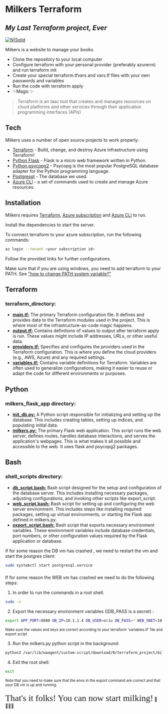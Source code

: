 # Milkers Terraform
## _My Last Terraform project, Ever_

[![N|Solid](https://png.pngitem.com/pimgs/s/266-2664000_transparent-cow-head-png-face-of-a-cow.png)](https://www.youtube.com/watch?v=xm3YgoEiEDc)

Milkers is a website to manage your books.

- Clone the repository to your local computer
- Configure terraform with your personal provider (preferably azurerm) and run terraform init
- Create your special terraform.tfvars and vars.tf files with your own passwords and variables
- Run the code with terraform apply
- ✨Magic ✨


> Terraform is an Iaac tool that creates and manages resources on cloud platforms and 
> other services through their application programming interfaces 
> (APIs)


## Tech

Milkers uses a number of open source projects to work properly:

- [Terraform] - Build, change, and destroy Azure infrastructure using Terraform!
- [Python Flask] - Flask is a micro web framework written in Python.
- [Python psycopg2] - Psycopg is the most popular PostgreSQL database adapter for the 
  Python programming language.
- [Postgresql] - The database we used.
- [Azure CLI] - a set of commands used to create and manage Azure resources.


## Installation

Milkers requires [Terraform](https://developer.hashicorp.com/terraform/tutorials/aws-get-started/install-cli), [Azure subscription](https://azure.microsoft.com/en-us/get-started/azure-portal) and [Azure CLI](https://learn.microsoft.com/en-us/cli/azure/install-azure-cli) to run.

Install the dependencies to start the server.

To connect terraform to your azure subscription, run the following commands:
```sh
az login --tenant <your subscription id>
```
Follow the provided links for further configurations.

Make sure that if you are using windows, you need to add terraform to your PATH. 
See ["how to change PATH system variable?"](https://www.java.com/en/download/help/path.html)

## Terraform
### terraform_directory:
- **<u> main.tf:</u>**  The primary Terraform configuration file. It defines and provides data to the Terraform modules used in the project. This is where most of the infrastructure-as-code magic happens.
- **<u> output.tf:</u>** Contains definitions of values to output after terraform apply is run. These values might include IP addresses, URLs, or other useful data.
- **<u> providers.tf:</u>** Specifies and configures the providers used in the Terraform configuration. This is where you define the cloud providers (e.g., AWS, Azure) and any required settings.
- **<u> variables.tf:</u>**  Contains variable definitions for Terraform. Variables are often used to generalize configurations, making it easier to reuse or adapt the code for different environments or purposes.


## Python 
### milkers_flask_app directory:
- **<u> init_db.py:</u>**  A Python script responsible for initializing and setting up the database. This includes creating tables, setting up indices, and populating initial data.
- **<u> milkers.py:</u>**  The primary Flask web application. This script runs the web server, defines routes, handles database interactions, and serves the application's webpages. This is what makes it all possible and accessible to the web. It uses flask and psycopg2 packages.


## Bash
### shell_scripts directory:
- **<u> db_script.bash:</u>**  Bash script designed for the setup and configuration of the database server. This includes installing necessary packages, adjusting configurations, and invoking other scripts like export_script.
- **<u> web_script.bash:</u>**  Bash script for setting up and configuring the web server environment. This includes steps like installing required packages, setting up virtual environments, or starting the Flask app defined in milkers.py.
- **<u> export_script.bash:</u>** Bash script that exports necessary environment variables. These environment variables include database credentials, port numbers, or other configuration values required by the Flask application or database.

If for some reason the DB vm has crashed , we need to restart the vm and start the postgres client:
```bash
sudo systemctl start postgresql.service
```
###
If for some reason the WEB vm has crashed we need to do the following steps:
1. In order to run the commands in a root shell:
```bash
sudo -s 
```
2. Export the necessary environment variables ((DB_PASS is a secret) :
```bash
export APP_PORT=8080 DB_IP=10.1.1.4 DB_USER=oriu DB_PASS=* WEB_SNET=10.1.0.0/24
```
<sup> Make sure the values and keys are correct according to your terraform 'variables.tf' file and export script </sup> 

3. Run the milkers.py python script in the background:
```bash
python3 /var/lib/waagent/custom-script/download/0/terraform_project/milkers_flask_app/milkers.py &
```
4. Exit the root shell:
```bash
exit 
```
<sup> Note that you need to make sure that the envs in the export command are correct and that your DB vm is up and running. </sup>

####

<span style="font-family:Coursive; font-size:2em;"> That's it folks! You can now start milking!</span> 🐄👨‍🌾🥛 







[//]: # (These are reference links used in the body of this note and get stripped out when the markdown processor does its job. There is no need to format nicely because it shouldn't be seen. Thanks SO - http://stackoverflow.com/questions/4823468/store-comments-in-markdown-syntax)

   [Terraform]: <https://developer.hashicorp.com/terraform/tutorials/azure-get-started>
   [Python Flask]: <https://flask.palletsprojects.com/en/2.3.x/>
   [Python psycopg2]: <https://pypi.org/project/psycopg2/>
   [Postgresql]: <https://www.postgresql.org/docs/>
   [Azure CLI]: <https://learn.microsoft.com/en-us/cli/azure/>

 
